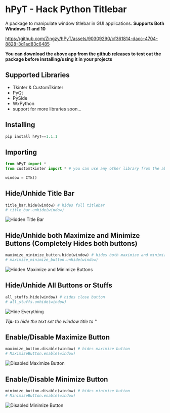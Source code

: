 # hPyT - Hack Python Titlebar

A package to manipulate window titlebar in GUI applications.
**Supports Both Windows 11 and 10**

https://github.com/Zingzy/hPyT/assets/90309290/cf361814-dacc-4704-8828-3d1ad83c6485

**You can download the above app from the [github releases](https://github.com/Zingzy/hPyT/releases) to test out the package before installing/using it in your projects**

## Supported Libraries

- Tkinter & CustomTkinter
- PyQt
- PySide
- WxPython
- support for more libraries soon...

## Installing

```powershell
pip install hPyT==1.1.1
```

## Importing

```python
from hPyT import *
from customtkinter import * # you can use any other library from the above mentioned list

window = CTk()
```

## Hide/Unhide Title Bar

```python
title_bar.hide(window) # hides full titlebar
# title_bar.unhide(window)
```

![Hidden Title Bar](https://github.com/Zingzy/hPyT/assets/90309290/c7d44243-e5d7-4b84-9872-40b4ea1d562c)


## Hide/Unhide both Maximize and Minimize Buttons (Completely Hides both buttons)

```python
maximize_minimize_button.hide(window) # hides both maximize and minimize button
# maximize_minimize_button.unhide(window)
```

![Hidden Maximize and Minimize Buttons](https://github.com/Zingzy/hPyT/assets/90309290/adb56ede-7362-4972-83ac-9b07e85b6ba9)

## Hide/Unhide All Buttons or Stuffs

```python
all_stuffs.hide(window) # hides close button
# all_stuffs.unhide(window)
```

![Hide Everything](https://github.com/Zingzy/hPyT/assets/90309290/9cf14a6d-e432-4610-a90b-3d9918a9a925)

_**Tip:** to hide the text set the window title to ''_

## Enable/Disable Maximize Button

```python
maximize_button.disable(window) # hides maximize button
# MaximizeButton.enable(window)
```

![Disabled Maximize Button](https://github.com/Zingzy/hPyT/assets/90309290/f61fae95-2514-42fd-b765-ec2935ca576d)

## Enable/Disable Minimize Button

```python
minimize_button.disable(window) # hides minimize button
# MinimizeButton.enable(window)
```

![Disabled Minimize Button](https://github.com/Zingzy/hPyT/assets/90309290/2aa0f412-1510-463c-b280-c3389b513405)

